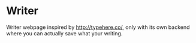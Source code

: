 # Writer

Writer webpage inspired by http://typehere.co/, only with its own backend where you can actually save what your writing.
